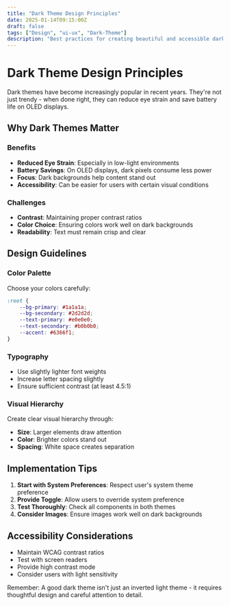 ```yaml
---
title: "Dark Theme Design Principles"
date: 2025-01-14T09:15:00Z
draft: false
tags: ["Design", "ui-ux", "Dark-Theme"]
description: "Best practices for creating beautiful and accessible dark themes"
---
```


# Dark Theme Design Principles

Dark themes have become increasingly popular in recent years. They're not just trendy - when done right, they can reduce eye strain and save battery life on OLED displays.

## Why Dark Themes Matter

### Benefits
- **Reduced Eye Strain**: Especially in low-light environments
- **Battery Savings**: On OLED displays, dark pixels consume less power
- **Focus**: Dark backgrounds help content stand out
- **Accessibility**: Can be easier for users with certain visual conditions

### Challenges
- **Contrast**: Maintaining proper contrast ratios
- **Color Choice**: Ensuring colors work well on dark backgrounds
- **Readability**: Text must remain crisp and clear

## Design Guidelines

### Color Palette

Choose your colors carefully:

```css
:root {
    --bg-primary: #1a1a1a;
    --bg-secondary: #2d2d2d;
    --text-primary: #e0e0e0;
    --text-secondary: #b0b0b0;
    --accent: #6366f1;
}
```

### Typography

- Use slightly lighter font weights
- Increase letter spacing slightly
- Ensure sufficient contrast (at least 4.5:1)

### Visual Hierarchy

Create clear visual hierarchy through:
- **Size**: Larger elements draw attention
- **Color**: Brighter colors stand out
- **Spacing**: White space creates separation

## Implementation Tips

1. **Start with System Preferences**: Respect user's system theme preference
2. **Provide Toggle**: Allow users to override system preference
3. **Test Thoroughly**: Check all components in both themes
4. **Consider Images**: Ensure images work well on dark backgrounds

## Accessibility Considerations

- Maintain WCAG contrast ratios
- Test with screen readers
- Provide high contrast mode
- Consider users with light sensitivity

Remember: A good dark theme isn't just an inverted light theme - it requires thoughtful design and careful attention to detail.

